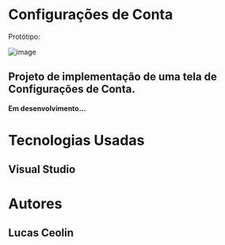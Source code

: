 <head> <h1> <b> Configurações de Conta </b> </h1> </head>

Protótipo:

![image](https://user-images.githubusercontent.com/79987087/192535106-c1eb448c-47d3-4eaf-9789-ae27033bee71.png)

<h2> Projeto de implementação de uma tela de Configurações de Conta. </h2>

<b>  Em desenvolvimento... </b>

<h1> <b> Tecnologias Usadas </b> </h1>
<h2> Visual Studio </h2>

<h1> <b> Autores </b> </h1>
<h2> Lucas Ceolin </h2>

